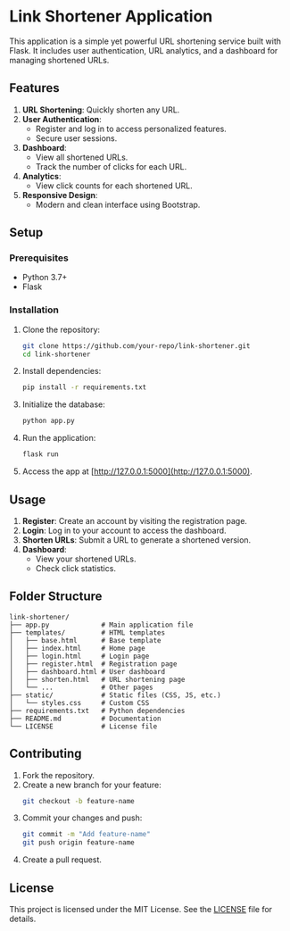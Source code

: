 # Link Shortener Application

This application is a simple yet powerful URL shortening service built with Flask. It includes user authentication, URL analytics, and a dashboard for managing shortened URLs.

## Features

1. **URL Shortening**: Quickly shorten any URL.
2. **User Authentication**:
   - Register and log in to access personalized features.
   - Secure user sessions.
3. **Dashboard**:
   - View all shortened URLs.
   - Track the number of clicks for each URL.
4. **Analytics**:
   - View click counts for each shortened URL.
5. **Responsive Design**:
   - Modern and clean interface using Bootstrap.

## Setup

### Prerequisites
- Python 3.7+
- Flask

### Installation
1. Clone the repository:
   ```bash
   git clone https://github.com/your-repo/link-shortener.git
   cd link-shortener
   ```

2. Install dependencies:
   ```bash
   pip install -r requirements.txt
   ```

3. Initialize the database:
   ```bash
   python app.py
   ```

4. Run the application:
   ```bash
   flask run
   ```

5. Access the app at [http://127.0.0.1:5000](http://127.0.0.1:5000).

## Usage

1. **Register**: Create an account by visiting the registration page.
2. **Login**: Log in to your account to access the dashboard.
3. **Shorten URLs**: Submit a URL to generate a shortened version.
4. **Dashboard**:
   - View your shortened URLs.
   - Check click statistics.

## Folder Structure
```
link-shortener/
├── app.py             # Main application file
├── templates/         # HTML templates
│   ├── base.html      # Base template
│   ├── index.html     # Home page
│   ├── login.html     # Login page
│   ├── register.html  # Registration page
│   ├── dashboard.html # User dashboard
│   ├── shorten.html   # URL shortening page
│   └── ...            # Other pages
├── static/            # Static files (CSS, JS, etc.)
│   └── styles.css     # Custom CSS
├── requirements.txt   # Python dependencies
├── README.md          # Documentation
└── LICENSE            # License file
```

## Contributing

1. Fork the repository.
2. Create a new branch for your feature:
   ```bash
   git checkout -b feature-name
   ```
3. Commit your changes and push:
   ```bash
   git commit -m "Add feature-name"
   git push origin feature-name
   ```
4. Create a pull request.

## License

This project is licensed under the MIT License. See the [LICENSE](LICENSE) file for details.

